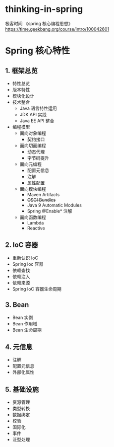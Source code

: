 # thinking-in-spring
极客时间 《spring 核心编程思想》 https://time.geekbang.org/course/intro/100042601

# Spring 核心特性

## 1. 框架总览
- 特性总览
- 版本特性
- 模块化设计
- 技术整合
    - Java 语言特性运用
    - JDK API 实践
    - Java EE API 整合
- 编程模型
    - 面向对象编程
        - 契约接口
    - 面向切面编程
        - 动态代理
        - 字节码提升
    - 面向元编程
        - 配置元信息
        - 注解
        - 属性配置
    - 面向模块编程
        - Maven Artifacts
        - ~~OSGI Bundles~~
        - Java 9 Automatic Modules
        - Spring @Enable* 注解
    - 面向函数编程
        - Lambda
        - Reactive
        
## 2. IoC 容器
- 重新认识 IoC
- Spring Ioc 容器
- 依赖查找
- 依赖注入
- 依赖来源
- Spring IoC 容器生命周期

## 3. Bean
- Bean 实例
- Bean 作用域
- Bean 生命周期

## 4. 元信息
- 注解
- 配置元信息
- 外部化属性

## 5. 基础设施
- 资源管理
- 类型转换
- 数据绑定
- 校验
- 国际化
- 事件
- 泛型处理